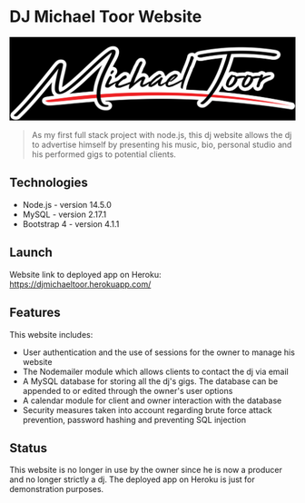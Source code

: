 # DJ Michael Toor Website

![alt text](
https://raw.githubusercontent.com/AlexMGalvez/DJMichaelToor/master/public/images/MichaelToorLogo.png)

> As my first full stack project with node.js, this dj website allows the dj to advertise himself by presenting his music, bio, personal studio and his performed gigs to potential clients.

## Technologies
* Node.js - version 14.5.0
* MySQL - version 2.17.1
* Bootstrap 4 - version 4.1.1

## Launch
Website link to deployed app on Heroku: https://djmichaeltoor.herokuapp.com/

## Features
This website includes:
* User authentication and the use of sessions for the owner to manage his website
* The Nodemailer module which allows clients to contact the dj via email 
* A MySQL database for storing all the dj's gigs. The database can be appended to or edited through the owner's user options
* A calendar module for client and owner interaction with the database
* Security measures taken into account regarding brute force attack prevention, password hashing and preventing SQL injection

## Status
This website is no longer in use by the owner since he is now a producer and no longer strictly a dj. The deployed app on Heroku is just for demonstration purposes. 

